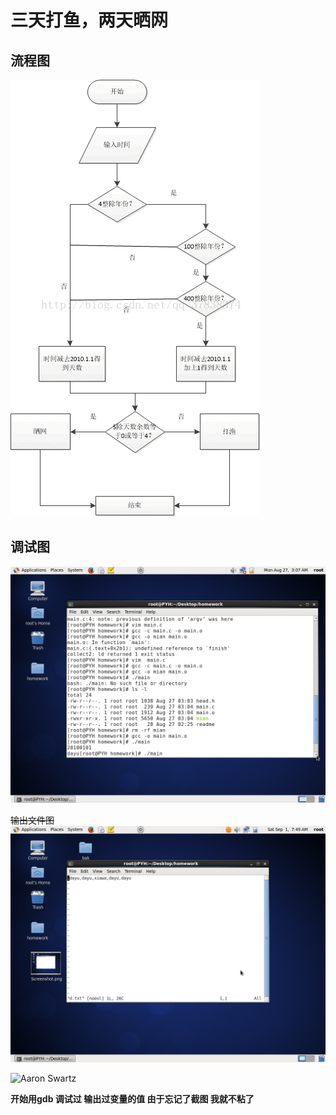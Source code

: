 <h1> 三天打鱼，两天晒网</h1>
<h2>流程图 </h2>

![1](https://raw.githubusercontent.com/JacketPL/fish/master/liu.png)





<h2>调试图</h2>




![2](https://github.com/JacketPL/fish/raw/master/img/Screenshot.png)



~~输出文件图~~
![3](https://github.com/JacketPL/fish/blob/master/img/3.png)



![Aaron Swartz](https://github.com/younghz/Markdown/raw/master/resource/Aaron_Swartz.jpg)



**开始用gdb 调试过 输出过变量的值 由于忘记了截图 我就不粘了**
